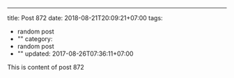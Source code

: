 ---
title: Post 872
date: 2018-08-21T20:09:21+07:00
tags:
  - random post
  - ""
category:
  - random post
  - ""
updated: 2017-08-26T07:36:11+07:00

This is content of post 872